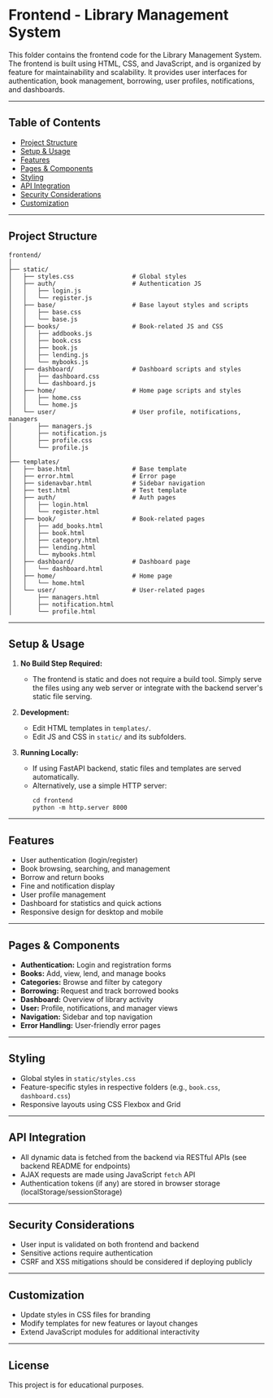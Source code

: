 # Frontend - Library Management System

This folder contains the frontend code for the Library Management System. The frontend is built using HTML, CSS, and JavaScript, and is organized by feature for maintainability and scalability. It provides user interfaces for authentication, book management, borrowing, user profiles, notifications, and dashboards.

---

## Table of Contents

- [Project Structure](#project-structure)
- [Setup & Usage](#setup--usage)
- [Features](#features)
- [Pages & Components](#pages--components)
- [Styling](#styling)
- [API Integration](#api-integration)
- [Security Considerations](#security-considerations)
- [Customization](#customization)

---

## Project Structure

```
frontend/
│
├── static/
│   ├── styles.css                # Global styles
│   ├── auth/                     # Authentication JS
│   │   ├── login.js
│   │   └── register.js
│   ├── base/                     # Base layout styles and scripts
│   │   ├── base.css
│   │   └── base.js
│   ├── books/                    # Book-related JS and CSS
│   │   ├── addbooks.js
│   │   ├── book.css
│   │   ├── book.js
│   │   ├── lending.js
│   │   └── mybooks.js
│   ├── dashboard/                # Dashboard scripts and styles
│   │   ├── dashboard.css
│   │   └── dashboard.js
│   ├── home/                     # Home page scripts and styles
│   │   ├── home.css
│   │   └── home.js
│   └── user/                     # User profile, notifications, managers
│       ├── managers.js
│       ├── notification.js
│       ├── profile.css
│       └── profile.js
│
├── templates/
│   ├── base.html                 # Base template
│   ├── error.html                # Error page
│   ├── sidenavbar.html           # Sidebar navigation
│   ├── test.html                 # Test template
│   ├── auth/                     # Auth pages
│   │   ├── login.html
│   │   └── register.html
│   ├── book/                     # Book-related pages
│   │   ├── add_books.html
│   │   ├── book.html
│   │   ├── category.html
│   │   ├── lending.html
│   │   └── mybooks.html
│   ├── dashboard/                # Dashboard page
│   │   └── dashboard.html
│   ├── home/                     # Home page
│   │   └── home.html
│   └── user/                     # User-related pages
│       ├── managers.html
│       ├── notification.html
│       └── profile.html
```

---

## Setup & Usage

1. **No Build Step Required:**
   - The frontend is static and does not require a build tool. Simply serve the files using any web server or integrate with the backend server's static file serving.

2. **Development:**
   - Edit HTML templates in `templates/`.
   - Edit JS and CSS in `static/` and its subfolders.

3. **Running Locally:**
   - If using FastAPI backend, static files and templates are served automatically.
   - Alternatively, use a simple HTTP server:
     ```
     cd frontend
     python -m http.server 8000
     ```

---

## Features

- User authentication (login/register)
- Book browsing, searching, and management
- Borrow and return books
- Fine and notification display
- User profile management
- Dashboard for statistics and quick actions
- Responsive design for desktop and mobile

---

## Pages & Components

- **Authentication:** Login and registration forms
- **Books:** Add, view, lend, and manage books
- **Categories:** Browse and filter by category
- **Borrowing:** Request and track borrowed books
- **Dashboard:** Overview of library activity
- **User:** Profile, notifications, and manager views
- **Navigation:** Sidebar and top navigation
- **Error Handling:** User-friendly error pages

---

## Styling

- Global styles in `static/styles.css`
- Feature-specific styles in respective folders (e.g., `book.css`, `dashboard.css`)
- Responsive layouts using CSS Flexbox and Grid

---

## API Integration

- All dynamic data is fetched from the backend via RESTful APIs (see backend README for endpoints)
- AJAX requests are made using JavaScript `fetch` API
- Authentication tokens (if any) are stored in browser storage (localStorage/sessionStorage)

---

## Security Considerations

- User input is validated on both frontend and backend
- Sensitive actions require authentication
- CSRF and XSS mitigations should be considered if deploying publicly

---

## Customization

- Update styles in CSS files for branding
- Modify templates for new features or layout changes
- Extend JavaScript modules for additional interactivity

---

## License

This project is for educational purposes.
